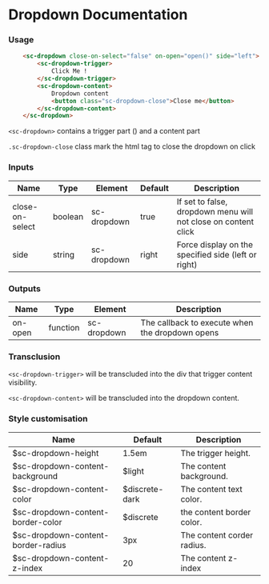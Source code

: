 # Dropdown Documentation

### Usage

```html
    <sc-dropdown close-on-select="false" on-open="open()" side="left">
        <sc-dropdown-trigger>
            Click Me !
        </sc-dropdown-trigger>
        <sc-dropdown-content>
            Dropdown content
            <button class="sc-dropdown-close">Close me</button>
        </sc-dropdown-content>
    </sc-dropdown>
```

```<sc-dropdown>``` contains a trigger part (<sc-dropdown-trigger>) and a content part <sc-dropdown-content>

```.sc-dropdown-close``` class mark the html tag to close the dropdown on click

### Inputs

| **Name** | **Type** | **Element** | **Default** | **Description** |
| -- | -- | -- | -- | -- |
| close-on-select | boolean | sc-dropdown | true | If set to false, dropdown menu will not close on content click |
| side | string | sc-dropdown | right | Force display on the specified side (left or right) |


### Outputs

| **Name** | **Type** | **Element** | **Description** |
| -- | -- | -- | -- |
| on-open | function | sc-dropdown  | The callback to execute when the dropdown opens |

### Transclusion

``<sc-dropdown-trigger>`` will be transcluded into the div that trigger content visibility.

``<sc-dropdown-content>`` will be transcluded into the dropdown content.

### Style customisation

| **Name** | **Default** | **Description** |
| -- | -- | -- |
| $sc-dropdown-height | 1.5em | The trigger height. |
| $sc-dropdown-content-background | $light| The content background. |
| $sc-dropdown-content-color | $discrete-dark| The content text color. |
| $sc-dropdown-content-border-color | $discrete | the content border color. |
| $sc-dropdown-content-border-radius | 3px | The content corder radius. |
| $sc-dropdown-content-z-index | 20 | The content z-index |